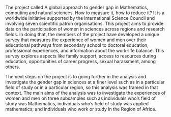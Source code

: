 The project called A global approach to gender gap in Mathematics, computing and natural sciences. How to measure it, how to reduce it? It is a worldwide initiative supported by the International Science Council and involving seven scientific patron organisations. This project aims to provide data on the participation of women in sciences across regions and research fields. In doing that, the members of the project have developed a unique survey that measures the experience of women and men over their educational pathways from secondary school to doctoral education, professional experiences, and information about the work-life balance. This survey explores aspects like family support, access to resources during education, opportunities of career progress, sexual harassment, among others.

The next steps on the project is to going further in the analysis and investigate the gender gap in sciences at a finer level such as in a particular field of study or in a particular region, so this analysis was framed in that context. The main aims of the analysis was to investigate the experiences of women and men on three subsamples such as individuals who’s field of study was Mathematics, individuals who’s field of study was applied mathematics; and individuals who work or study in the Region of Africa.
